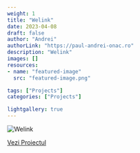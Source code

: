 ```yaml
---
weight: 1
title: "Welink"
date: 2023-04-08
draft: false
author: "Andrei"
authorLink: "https://paul-andrei-onac.ro"
description: "Welink"
images: []
resources:
- name: "featured-image"
  src: "featured-image.png"

tags: ["Projects"]
categories: ["Projects"]

lightgallery: true
---
```


![Welink](/image.png)

[Vezi Proiectul](https://welink.ro/)

